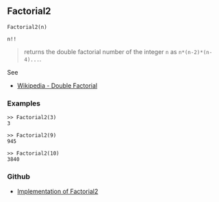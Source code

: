 ## Factorial2

```
Factorial2(n)

n!!
```

> returns the double factorial number of the integer `n` as `n*(n-2)*(n-4)...`.
 
See
* [Wikipedia - Double Factorial](https://en.wikipedia.org/wiki/Factorial#Double_factorial)

### Examples

```
>> Factorial2(3)
3

>> Factorial2(9)
945

>> Factorial2(10)
3840
```

### Github

* [Implementation of Factorial2](https://github.com/axkr/symja_android_library/blob/master/symja_android_library/matheclipse-core/src/main/java/org/matheclipse/core/builtin/NumberTheory.java#L2361) 
